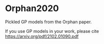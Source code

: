 # Orphan2020
Pickled GP models from the Orphan paper.

If you use GP models in your work, please cite https://arxiv.org/pdf/2102.01090.pdf


